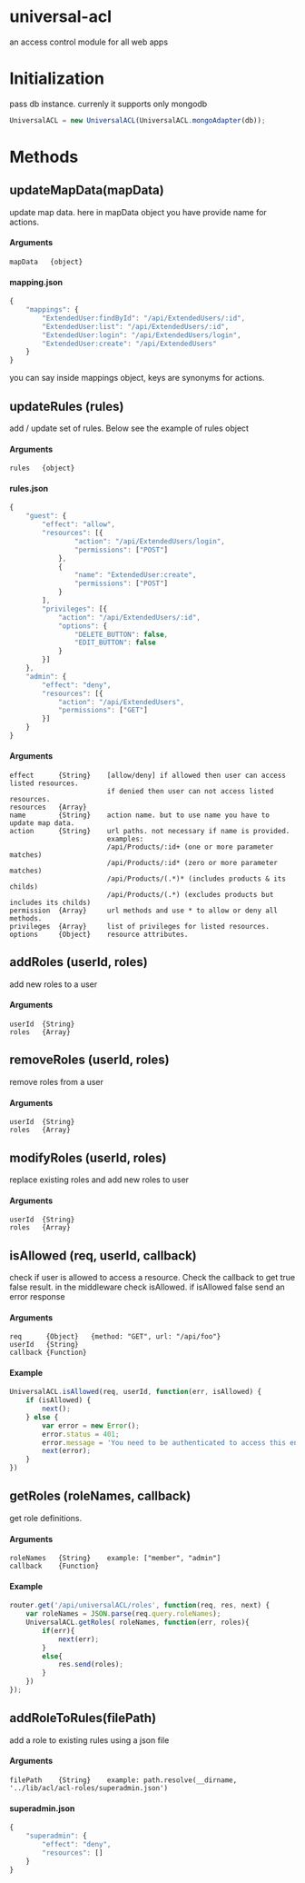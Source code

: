 # universal-acl
an access control module for all web apps

# Initialization
pass db instance. currenly it supports only mongodb
```javascript
UniversalACL = new UniversalACL(UniversalACL.mongoAdapter(db));
```

# Methods
## updateMapData(mapData)
update map data. here in mapData object you have provide name for actions.
#### Arguments
```
mapData   {object}
```
#### mapping.json
```javascript
{
    "mappings": {
        "ExtendedUser:findById": "/api/ExtendedUsers/:id",
        "ExtendedUser:list": "/api/ExtendedUsers/:id",
        "ExtendedUser:login": "/api/ExtendedUsers/login",
        "ExtendedUser:create": "/api/ExtendedUsers"
    }
}
```
you can say inside mappings object, keys are synonyms for actions.

## updateRules (rules)
add / update set of rules. Below see the example of rules object 
#### Arguments
```
rules   {object}
```
#### rules.json
```javascript
{
    "guest": {
        "effect": "allow",
        "resources": [{
                "action": "/api/ExtendedUsers/login",
                "permissions": ["POST"]
            },
            {
                "name": "ExtendedUser:create",
                "permissions": ["POST"]
            }
        ],
        "privileges": [{
            "action": "/api/ExtendedUsers/:id",
            "options": {
                "DELETE_BUTTON": false,
                "EDIT_BUTTON": false
            }
        }]
    },
    "admin": {
        "effect": "deny",
        "resources": [{
            "action": "/api/ExtendedUsers",
            "permissions": ["GET"]
        }]
    }
}
```
#### Arguments
```
effect      {String}    [allow/deny] if allowed then user can access listed resources.
                        if denied then user can not access listed resources.
resources   {Array}
name        {String}    action name. but to use name you have to update map data.
action      {String}    url paths. not necessary if name is provided.
                        examples: 
                        /api/Products/:id+ (one or more parameter matches)
                        /api/Products/:id* (zero or more parameter matches)
                        /api/Products/(.*)* (includes products & its childs)
                        /api/Products/(.*) (excludes products but includes its childs)
permission  {Array}     url methods and use * to allow or deny all methods.
privileges  {Array}     list of privileges for listed resources.  
options     {Object}    resource attributes.
```

## addRoles (userId, roles) 
add new roles to a user
#### Arguments
```
userId  {String}
roles   {Array}
```

## removeRoles (userId, roles)
remove roles from a user
#### Arguments
```
userId  {String}
roles   {Array}
```

## modifyRoles (userId, roles)
replace existing roles and add new roles to user
#### Arguments
```
userId  {String}
roles   {Array}
```

## isAllowed (req, userId, callback)
check if user is allowed to access a resource. Check the callback to get true false result. in the middleware check isAllowed. if isAllowed false send an error response
#### Arguments
```
req      {Object}   {method: "GET", url: "/api/foo"}
userId   {String}
callback {Function}
```
#### Example
```javascript
UniversalACL.isAllowed(req, userId, function(err, isAllowed) {
    if (isAllowed) {
        next();
    } else {
        var error = new Error();
        error.status = 401;
        error.message = 'You need to be authenticated to access this endpoint';
        next(error);
    }
})
```

## getRoles (roleNames, callback)
get role definitions.
#### Arguments
```
roleNames   {String}    example: ["member", "admin"]
callback    {Function}
```
#### Example
```javascript
router.get('/api/universalACL/roles', function(req, res, next) {
    var roleNames = JSON.parse(req.query.roleNames);
    UniversalACL.getRoles( roleNames, function(err, roles){
        if(err){
            next(err);
        }
        else{
            res.send(roles);
        }
    })
});
```

## addRoleToRules(filePath)
add a role to existing rules using a json file
#### Arguments
```
filePath    {String}    example: path.resolve(__dirname, '../lib/acl/acl-roles/superadmin.json')
```
#### superadmin.json
```javascript
{
    "superadmin": {
        "effect": "deny",
        "resources": []
    }
}
```